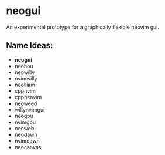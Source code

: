 # neogui
An experimental prototype for a graphically flexible neovim gui.

## Name Ideas:
- **neogui**
- neohou
- neowilly
- nvimwilly
- neolliam
- cppnvim
- cppneovim
- neoweed
- willynvimgui
- neogpu
- nvimgpu
- neoweb
- neodawn
- nvimdawn
- neocanvas
